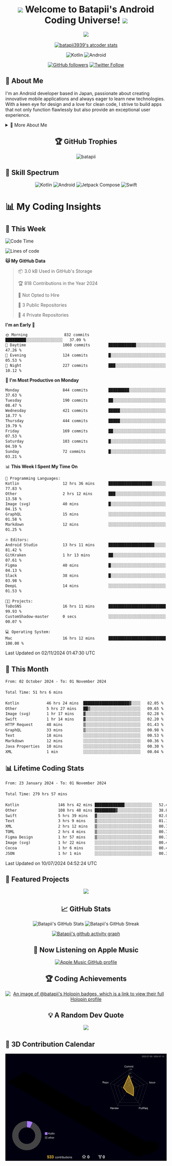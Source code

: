 <h1 align="center">
  <img src="https://media.giphy.com/media/hvRJCLFzcasrR4ia7z/giphy.gif" width="28">
  Welcome to Batapii's Android Coding Universe!
  <img src="https://media.giphy.com/media/hvRJCLFzcasrR4ia7z/giphy.gif" width="28">
</h1>

<p align="center">
  <img src="https://readme-typing-svg.herokuapp.com/?lines=Android+Developer+in+Japan;Always%20learning%20new%20things&font=Fira%20Code&center=true&width=440&height=45&color=f75c7e&vCenter=true&size=22">
</p>

<div align="center">

[![batapii3939's atcoder stats](https://atcoder-readme-stats.vercel.app/stats/batapii3939?theme=dark&show_history=5&width=450)](https://github.com/iwbc-mzk/atcoder-readme-stats)

![Kotlin](https://img.shields.io/badge/Kotlin-★☆☆☆☆☆☆☆☆☆-brightgreen)
![Android](https://img.shields.io/badge/Android-★☆☆☆☆☆☆☆☆☆-brightgreen)

  
[![GitHub followers](https://img.shields.io/github/followers/batapii?style=social)](https://github.com/batapii)
[![Twitter Follow](https://img.shields.io/twitter/follow/batapii?style=social)](https://twitter.com/batapii3939)

</div>

## 🚀 About Me
I'm an Android developer based in Japan, passionate about creating innovative mobile applications and always eager to learn new technologies. With a keen eye for design and a love for clean code, I strive to build apps that not only function flawlessly but also provide an exceptional user experience.

<details>
<summary>🌟 More About Me</summary>

- 🔭 I'm currently working on revolutionizing mobile productivity apps
- 🌱 I'm currently learning Kotlin Multiplatform and Jetpack Compose
- 👯 I'm looking to collaborate on open-source Android projects

</details>

<h2 align="center">🏆 GitHub Trophies</h2>
<p align="center">
  <img src="https://github-profile-trophy.vercel.app/?username=batapii&theme=nord&column=7&no-frame=true&no-bg=true&rank=SECRET,SSS,SS,S,AAA,AA,A,B,C,?" alt="batapii" />
</p>

## 🌈 Skill Spectrum

<div align="center">

![Kotlin](https://img.shields.io/badge/Kotlin-0095D5?style=for-the-badge&logo=kotlin&logoColor=white)
![Android](https://img.shields.io/badge/Android-3DDC84?style=for-the-badge&logo=android&logoColor=white)
![Jetpack Compose](https://img.shields.io/badge/Jetpack%20Compose-4285F4?style=for-the-badge&logo=jetpackcompose&logoColor=white)
![Swift](https://img.shields.io/badge/Swift-FA7343?style=for-the-badge&logo=swift&logoColor=white)

</div>


# 📊 My Coding Insights

## 📅 This Week
<!--START_SECTION:waka-week-->
![Code Time](http://img.shields.io/badge/Code%20Time-279%20hrs%2057%20mins-blue)

![Lines of code](https://img.shields.io/badge/From%20Hello%20World%20I%27ve%20Written-163.4%20thousand%20lines%20of%20code-blue)

**🐱 My GitHub Data** 

> 📦 3.0 kB Used in GitHub's Storage 
 > 
> 🏆 818 Contributions in the Year 2024
 > 
> 🚫 Not Opted to Hire
 > 
> 📜 3 Public Repositories 
 > 
> 🔑 4 Private Repositories 
 > 
**I'm an Early 🐤** 

```text
🌞 Morning                832 commits         █████████░░░░░░░░░░░░░░░░   37.09 % 
🌆 Daytime                1060 commits        ████████████░░░░░░░░░░░░░   47.26 % 
🌃 Evening                124 commits         █░░░░░░░░░░░░░░░░░░░░░░░░   05.53 % 
🌙 Night                  227 commits         ███░░░░░░░░░░░░░░░░░░░░░░   10.12 % 
```
📅 **I'm Most Productive on Monday** 

```text
Monday                   844 commits         █████████░░░░░░░░░░░░░░░░   37.63 % 
Tuesday                  190 commits         ██░░░░░░░░░░░░░░░░░░░░░░░   08.47 % 
Wednesday                421 commits         █████░░░░░░░░░░░░░░░░░░░░   18.77 % 
Thursday                 444 commits         █████░░░░░░░░░░░░░░░░░░░░   19.79 % 
Friday                   169 commits         ██░░░░░░░░░░░░░░░░░░░░░░░   07.53 % 
Saturday                 103 commits         █░░░░░░░░░░░░░░░░░░░░░░░░   04.59 % 
Sunday                   72 commits          █░░░░░░░░░░░░░░░░░░░░░░░░   03.21 % 
```


📊 **This Week I Spent My Time On** 

```text
💬 Programming Languages: 
Kotlin                   12 hrs 36 mins      ███████████████████░░░░░░   77.83 % 
Other                    2 hrs 12 mins       ███░░░░░░░░░░░░░░░░░░░░░░   13.58 % 
Image (svg)              40 mins             █░░░░░░░░░░░░░░░░░░░░░░░░   04.15 % 
GraphQL                  15 mins             ░░░░░░░░░░░░░░░░░░░░░░░░░   01.58 % 
Markdown                 12 mins             ░░░░░░░░░░░░░░░░░░░░░░░░░   01.25 % 

🔥 Editors: 
Android Studio           13 hrs 11 mins      ████████████████████░░░░░   81.42 % 
GitKraken                1 hr 13 mins        ██░░░░░░░░░░░░░░░░░░░░░░░   07.61 % 
Figma                    40 mins             █░░░░░░░░░░░░░░░░░░░░░░░░   04.13 % 
Slack                    38 mins             █░░░░░░░░░░░░░░░░░░░░░░░░   03.98 % 
DeepL                    14 mins             ░░░░░░░░░░░░░░░░░░░░░░░░░   01.53 % 

🐱‍💻 Projects: 
ToDoSNS                  16 hrs 11 mins      █████████████████████████   99.93 % 
CustomShadow-master      0 secs              ░░░░░░░░░░░░░░░░░░░░░░░░░   00.07 % 

💻 Operating System: 
Mac                      16 hrs 12 mins      █████████████████████████   100.00 % 
```


 Last Updated on 02/11/2024 01:47:30 UTC
<!--END_SECTION:waka-week-->

## 📅 This Month
<!--START_SECTION:wakamonth-->

```txt
From: 02 October 2024 - To: 01 November 2024

Total Time: 51 hrs 6 mins

Kotlin            46 hrs 24 mins  ████████████████████▓░░░░   82.05 %
Other             5 hrs 27 mins   ██▒░░░░░░░░░░░░░░░░░░░░░░   09.65 %
Image (svg)       1 hr 17 mins    ▓░░░░░░░░░░░░░░░░░░░░░░░░   02.28 %
Swift             1 hr 14 mins    ▓░░░░░░░░░░░░░░░░░░░░░░░░   02.20 %
HTTP Request      48 mins         ▒░░░░░░░░░░░░░░░░░░░░░░░░   01.43 %
GraphQL           33 mins         ▒░░░░░░░░░░░░░░░░░░░░░░░░   00.98 %
Text              18 mins         ░░░░░░░░░░░░░░░░░░░░░░░░░   00.53 %
Markdown          12 mins         ░░░░░░░░░░░░░░░░░░░░░░░░░   00.36 %
Java Properties   10 mins         ░░░░░░░░░░░░░░░░░░░░░░░░░   00.30 %
XML               1 min           ░░░░░░░░░░░░░░░░░░░░░░░░░   00.04 %
```

<!--END_SECTION:wakamonth-->

## 📊 Lifetime Coding Stats

<!--START_SECTION:wakaalltime-->

```txt
From: 23 January 2024 - To: 01 November 2024

Total Time: 279 hrs 57 mins

Kotlin                 146 hrs 42 mins █████████████░░░░░░░░░░░░   52.40 %
Other                  108 hrs 48 mins █████████▓░░░░░░░░░░░░░░░   38.86 %
Swift                  5 hrs 39 mins   ▓░░░░░░░░░░░░░░░░░░░░░░░░   02.02 %
Text                   3 hrs 9 mins    ▒░░░░░░░░░░░░░░░░░░░░░░░░   01.13 %
XML                    2 hrs 12 mins   ▒░░░░░░░░░░░░░░░░░░░░░░░░   00.79 %
TOML                   2 hrs 4 mins    ▒░░░░░░░░░░░░░░░░░░░░░░░░   00.74 %
Figma Design           1 hr 57 mins    ▒░░░░░░░░░░░░░░░░░░░░░░░░   00.70 %
Image (svg)            1 hr 22 mins    ░░░░░░░░░░░░░░░░░░░░░░░░░   00.49 %
Cocoa                  1 hr 6 mins     ░░░░░░░░░░░░░░░░░░░░░░░░░   00.40 %
JSON                   1 hr 1 min      ░░░░░░░░░░░░░░░░░░░░░░░░░   00.36 %
```

<!--END_SECTION:wakaalltime-->

Last Updated on 10/07/2024 04:52:24 UTC

## 🌟 Featured Projects

<div align="center">
  <a href="https://github.com/batapii/ToDoSNS">
    <img src="https://github-readme-stats.vercel.app/api/pin/?username=batapii&repo=ToDoSNS&theme=radical" />
  </a>

## 📈 GitHub Stats

<div align="center">
  <img src="https://github-readme-stats.vercel.app/api?username=batapii&show_icons=true&theme=radical" alt="Batapii's GitHub Stats" />
  <img src="https://github-readme-streak-stats.herokuapp.com/?user=batapii&theme=radical" alt="Batapii's GitHub Streak" />
  
[![Batapii's github activity graph](https://github-readme-activity-graph.vercel.app/graph?username=batapii&theme=react-dark)](https://github.com/ashutosh00710/github-readme-activity-graph)
</div>

## 🎵 Now Listening on Apple Music

<div align="center">
  
[![Apple Music GitHub profile](https://music-profile.rayriffy.com/theme/dark.svg?uid=001005.6598667d2ffd4a10a4f429edd0ba24c4.1156)](https://github.com/rayriffy/apple-music-github-profile)

</div>


## 🏆 Coding Achievements

<div align="center">

[![An image of @batapii's Holopin badges, which is a link to view their full Holopin profile](https://holopin.me/batapii)](https://holopin.io/@batapii)

</div>

## 💡 A Random Dev Quote

<div align="center">

![](https://quotes-github-readme.vercel.app/api?type=horizontal&theme=radical)

</div>

</div>

## 🚀 3D Contribution Calendar

<div align="center">
  
![](./profile-3d-contrib/profile-night-rainbow.svg)

</div>
